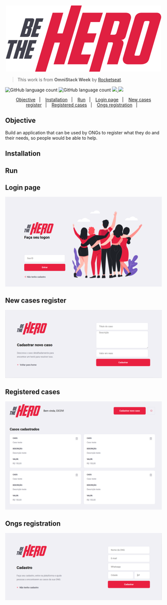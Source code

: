 <p align="center">
  <img src=".github/logo.svg"></img>
</p>

> This work is from **OmniStack Week** by [Rocketseat](https://rocketseat.com.br/).

<p>
  <!-- <a href="(https://cdn.rawgit.com/IBMDecisionOptimization/docplex-doc/2.0.15/docs/mp/index.html)" target="_blank">
    <img alt="Documentation" src="https://img.shields.io/badge/documentation-yes-brightgreen.svg" />
  </a>
  <a href="(https://github.com/EraldoCi/operational-research/blob/master/LICENSE)" target="_blank">
    <img alt="License: MIT" src="https://img.shields.io/github/license/EraldoCi/operational-research" />
  </a> -->

  <img alt="GitHub language count" src="https://img.shields.io/github/languages/top/EraldoCi/be-the-hero?color=cd7f32" />

  <img alt="GitHub language count" src="https://img.shields.io/github/last-commit/marismarcosta/wireless-network?color=78866b" />
  <a href="https://github.com/EraldoCi">
    <img src="https://img.shields.io/badge/github-gustavoeraldo-7159C1?logo=GitHub"/>
  </a>
  <a href="https://www.linkedin.com/in/gustavoeraldo/">
    <img src="https://img.shields.io/badge/linkedin-gustavoeraldo-blue?logo=linkedin"/>
  </a>
</p>

<p align="center">
  <a href="#objective">Objective</a>&nbsp;&nbsp;&nbsp;|&nbsp;&nbsp;&nbsp;
  <a href="#installation">Installation</a>&nbsp;&nbsp;&nbsp;|&nbsp;&nbsp;&nbsp;
  <a href="#run">Run</a>&nbsp;&nbsp;&nbsp;|&nbsp;&nbsp;&nbsp;
  <a href="#login-page">Login page</a>&nbsp;&nbsp;&nbsp;|&nbsp;&nbsp;&nbsp;
  <a href="#new-cases-register">New cases register</a>&nbsp;&nbsp;&nbsp;|&nbsp;&nbsp;&nbsp;
  <a href="#registered-cases">Registered cases</a>&nbsp;&nbsp;&nbsp;|&nbsp;&nbsp;&nbsp;
  <a href="#ongs-registration">Ongs registration</a>&nbsp;&nbsp;&nbsp;|&nbsp;&nbsp;&nbsp;
  <!-- <a href="#license">License</a> -->
</p>


## Objective

Build an application that can be used by ONGs to register what they do and their  needs, so people would be able to help.

## Installation


## Run


## Login page

<p align="center">
  <img src=".github/login.png"></img>
</p>


## New cases register


<p align="center">
  <img src=".github/new-case.png"></img>
</p>


## Registered cases

<p align="center">
  <img src=".github/registered-cases.png"></img>
</p>


## Ongs registration

<p align="center">
  <img src=".github/ong-registration.png"></img>
</p>
